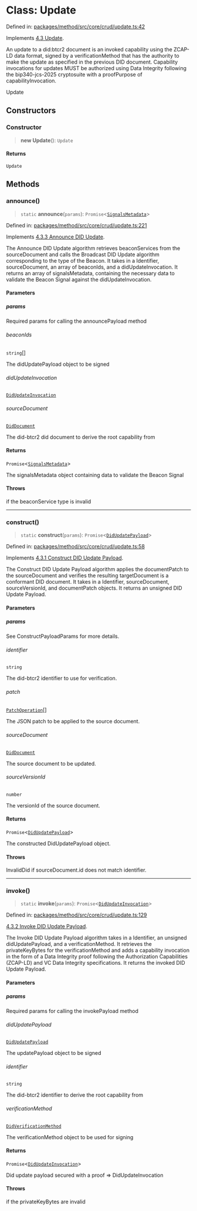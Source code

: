 # Class: Update

Defined in: [packages/method/src/core/crud/update.ts:42](https://github.com/dcdpr/did-btcr2-js/blob/c82bc5c69016e1146a0c52c6e6b21621f5abd6d4/packages/method/src/core/crud/update.ts#L42)

Implements [4.3 Update](https://dcdpr.github.io/did-btcr2/#update).

An update to a did:btcr2 document is an invoked capability using the ZCAP-LD
data format, signed by a verificationMethod that has the authority to make
the update as specified in the previous DID document. Capability invocations
for updates MUST be authorized using Data Integrity following the
bip340-jcs-2025 cryptosuite with a proofPurpose of capabilityInvocation.

 Update

## Constructors

### Constructor

> **new Update**(): `Update`

#### Returns

`Update`

## Methods

### announce()

> `static` **announce**(`params`): `Promise`&lt;[`SignalsMetadata`](../type-aliases/SignalsMetadata.md)&gt;

Defined in: [packages/method/src/core/crud/update.ts:221](https://github.com/dcdpr/did-btcr2-js/blob/c82bc5c69016e1146a0c52c6e6b21621f5abd6d4/packages/method/src/core/crud/update.ts#L221)

Implements [4.3.3 Announce DID Update](https://dcdpr.github.io/did-btcr2/#announce-did-update).

The Announce DID Update algorithm retrieves beaconServices from the sourceDocument and calls the Broadcast DID
Update algorithm corresponding to the type of the Beacon. It takes in a Identifier, sourceDocument, an array of
beaconIds, and a didUpdateInvocation. It returns an array of signalsMetadata, containing the necessary
data to validate the Beacon Signal against the didUpdateInvocation.

#### Parameters

##### params

Required params for calling the announcePayload method

###### beaconIds

`string`[]

The didUpdatePayload object to be signed

###### didUpdateInvocation

[`DidUpdateInvocation`](../../common/interfaces/DidUpdateInvocation.md)

###### sourceDocument

[`DidDocument`](DidDocument.md)

The did-btcr2 did document to derive the root capability from

#### Returns

`Promise`&lt;[`SignalsMetadata`](../type-aliases/SignalsMetadata.md)&gt;

The signalsMetadata object containing data to validate the Beacon Signal

#### Throws

if the beaconService type is invalid

***

### construct()

> `static` **construct**(`params`): `Promise`&lt;[`DidUpdatePayload`](../../common/interfaces/DidUpdatePayload.md)&gt;

Defined in: [packages/method/src/core/crud/update.ts:58](https://github.com/dcdpr/did-btcr2-js/blob/c82bc5c69016e1146a0c52c6e6b21621f5abd6d4/packages/method/src/core/crud/update.ts#L58)

Implements [4.3.1 Construct DID Update Payload](https://dcdpr.github.io/did-btcr2/#construct-did-update-payload).

The Construct DID Update Payload algorithm applies the documentPatch to the sourceDocument and verifies the
resulting targetDocument is a conformant DID document. It takes in a Identifier, sourceDocument,
sourceVersionId, and documentPatch objects. It returns an unsigned DID Update Payload.

#### Parameters

##### params

See  ConstructPayloadParams for more details.

###### identifier

`string`

The did-btcr2 identifier to use for verification.

###### patch

[`PatchOperation`](../../common/interfaces/PatchOperation.md)[]

The JSON patch to be applied to the source document.

###### sourceDocument

[`DidDocument`](DidDocument.md)

The source document to be updated.

###### sourceVersionId

`number`

The versionId of the source document.

#### Returns

`Promise`&lt;[`DidUpdatePayload`](../../common/interfaces/DidUpdatePayload.md)&gt;

The constructed DidUpdatePayload object.

#### Throws

InvalidDid if sourceDocument.id does not match identifier.

***

### invoke()

> `static` **invoke**(`params`): `Promise`&lt;[`DidUpdateInvocation`](../../common/interfaces/DidUpdateInvocation.md)&gt;

Defined in: [packages/method/src/core/crud/update.ts:129](https://github.com/dcdpr/did-btcr2-js/blob/c82bc5c69016e1146a0c52c6e6b21621f5abd6d4/packages/method/src/core/crud/update.ts#L129)

[4.3.2 Invoke DID Update Payload](https://dcdpr.github.io/did-btcr2/#invoke-did-update-payload).

The Invoke DID Update Payload algorithm takes in a Identifier, an unsigned didUpdatePayload, and a
verificationMethod. It retrieves the privateKeyBytes for the verificationMethod and adds a capability invocation in
the form of a Data Integrity proof following the Authorization Capabilities (ZCAP-LD) and VC Data Integrity
specifications. It returns the invoked DID Update Payload.

#### Parameters

##### params

Required params for calling the invokePayload method

###### didUpdatePayload

[`DidUpdatePayload`](../../common/interfaces/DidUpdatePayload.md)

The updatePayload object to be signed

###### identifier

`string`

The did-btcr2 identifier to derive the root capability from

###### verificationMethod

[`DidVerificationMethod`](DidVerificationMethod.md)

The verificationMethod object to be used for signing

#### Returns

`Promise`&lt;[`DidUpdateInvocation`](../../common/interfaces/DidUpdateInvocation.md)&gt;

Did update payload secured with a proof => DidUpdateInvocation

#### Throws

if the privateKeyBytes are invalid
